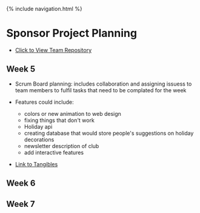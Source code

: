 {% include navigation.html %}
 
# Sponsor Project Planning
- [Click to View Team Repository](https://github.com/GavinYWu/kylies-disciples2)
 
## Week 5
- Scrum Board planning: includes collaboration and assigning issuess to team members to fulfil tasks that need to be complated for the week
- Features could include: 
  - colors or new animation to web design
  - fixing things that don't work 
  - Holiday api 
  - creating database that would store people's suggestions on holiday decorations 
  - newsletter description of club
  - add interactive features 


- [Link to Tangibles](https://github.com/GavinYWu/kylies-disciples2/issues/7#issue-1209094038)





## Week 6





## Week 7







